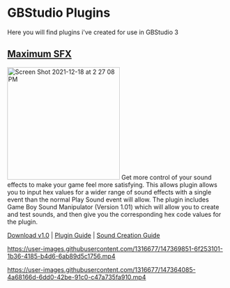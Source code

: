 # GBStudio Plugins
Here you will find plugins i've created for use in GBStudio 3

## [Maximum SFX](https://github.com/dochardware/GBStudio-Plugins/blob/main/Maximum%20SFX%20Guide.md)
<img width="258" alt="Screen Shot 2021-12-18 at 2 27 08 PM" src="https://user-images.githubusercontent.com/1316677/147362590-6ab3f979-f16e-44c9-a4a3-f267814357ba.png">
Get more control of your sound effects to make your game feel more satisfying. This allows plugin allows you to input hex values for a wider range of sound effects with a single event than the normal Play Sound event will allow. The plugin includes Game Boy Sound Manipulator (Version 1.01) which will allow you to create and test sounds, and then give you the corresponding hex code values for the plugin.

[Download v1.0](https://github.com/dochardware/GBStudio-Plugins/releases/tag/v1.0) | [Plugin Guide](https://github.com/dochardware/GBStudio-Plugins/blob/main/Maximum%20SFX%20Guide.md) | [Sound Creation Guide](https://github.com/dochardware/GBStudio-Plugins/blob/main/Creating%20SFX%20Quick%20Guide.md)

https://user-images.githubusercontent.com/1316677/147369851-6f253101-1b36-4185-b4d6-6ab89d5c1756.mp4

https://user-images.githubusercontent.com/1316677/147364085-4a68166d-6dd0-42be-91c0-c47a735fa910.mp4



